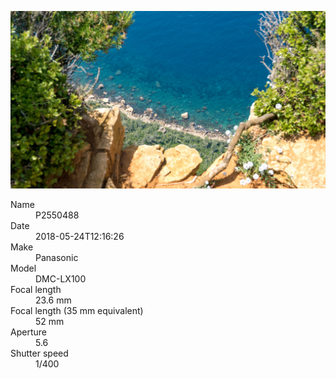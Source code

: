 [![P2550488](/photos/hd/P2550488.jpg)](/photos/full/P2550488.jpg?raw=true)

<dl>
  <dt>Name</dt>
  <dd>P2550488</dd>
  <dt>Date</dt>
  <dd>2018-05-24T12:16:26</dd>
  <dt>Make</dt>
  <dd>Panasonic</dd>
  <dt>Model</dt>
  <dd>DMC-LX100</dd>
  <dt>Focal length</dt>
  <dd>23.6 mm</dd>
  <dt>Focal length (35 mm equivalent)</dt>
  <dd>52 mm</dd>
  <dt>Aperture</dt>
  <dd>5.6</dd>
  <dt>Shutter speed</dt>
  <dd>1/400</dd>
</dl>

